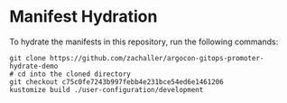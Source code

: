 # Manifest Hydration

To hydrate the manifests in this repository, run the following commands:

```shell
git clone https://github.com/zachaller/argocon-gitops-promoter-hydrate-demo
# cd into the cloned directory
git checkout c75c0fe7243b997febb4e231bce54ed6e1461206
kustomize build ./user-configuration/development
```
